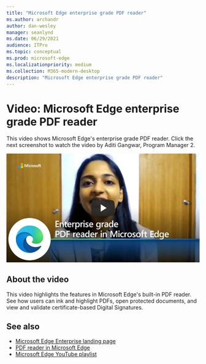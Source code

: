 ```yaml
---
title: "Microsoft Edge enterprise grade PDF reader"
ms.author: archandr
author: dan-wesley
manager: seanlynd
ms.date: 06/29/2021
audience: ITPro
ms.topic: conceptual
ms.prod: microsoft-edge
ms.localizationpriority: medium
ms.collection: M365-modern-desktop
description: "Microsoft Edge enterprise grade PDF reader"
---
```


# Video: Microsoft Edge enterprise grade PDF reader

This video shows Microsoft Edge's enterprise grade PDF reader. Click the next screenshot to watch the video by Aditi Gangwar, Program Manager 2.

[![Enterprise grade PDF reader](media/microsoft-edge-video-pdf-reader/0.png)](http://www.youtube.com/watch?v=XWAqNQ0xAcE "Enterprise grade PDF reader")

## About the video

This video highlights the features in  Microsoft Edge's built-in PDF reader. See how users can ink and highlight PDFs, open protected documents, and view and validate certificate-based Digital Signatures.

## See also

- [Microsoft Edge Enterprise landing page](https://aka.ms/EdgeEnterprise)
- [PDF reader in Microsoft Edge](microsoft-edge-pdf.md)
- [Microsoft Edge YouTube playlist](https://www.youtube.com/playlist?list=PLXtHYVsvn_b-uXh1tMeYpT-0iD8tD3tFy)
